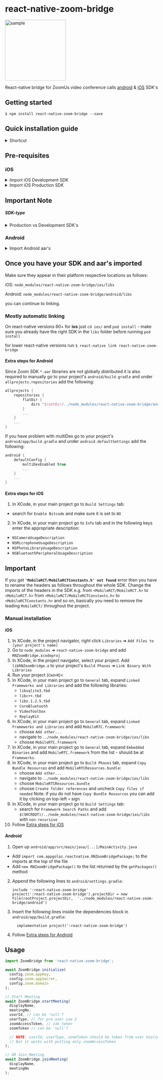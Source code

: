 
# react-native-zoom-bridge

<img width="200" alt="sample" src="images/Sample.png">

React-native bridge for ZoomUs video conference calls [android](https://github.com/zoom/zoom-sdk-android) & [iOS](https://github.com/zoom/zoom-sdk-ios) SDK's

## Getting started

`$ npm install react-native-zoom-bridge --save`

## Quick installation guide
<details><summary>Shortcut</summary>
Run

`npm i --save react-native-zoom-bridge` 

For iOS:

`chmod +x ./node_modules/react-native-zoom-bridge/bin/import_dev_sdk.sh`

`./node_modules/react-native-zoom-bridge/bin/import_dev_sdk.sh`

`cd ios`

`pod install`

Follow [Extra steps for iOS](#extra-steps-for-ios)

Afterwards you will have to rename the header imports removing the leading `MobileRTC/` from the imports.

For Android:

`chmod +x ./node_modules/react-native-zoom-bridge/bin/import_aars.sh`

`./node_modules/react-native-zoom-bridge/bin/import_aars.sh`

Follow [Extra steps for Android](#extra-steps-for-android)

For a more detailed guide read on.
</details>

## Pre-requisites

### iOS

<details><summary>Import iOS Development SDK</summary>

run in project root

`$ chmod +x ./node_modules/react-native-zoom-bridge/bin/import_dev_sdk.sh`

`$ ./node_modules/react-native-zoom-bridge/bin/import_dev_sdk.sh`

or download the development SDK manually from [here](https://github.com/zoom/zoom-sdk-ios/releases/download/v4.6.15084.0206/ios-mobilertc-all-4.6.15084.0206-n.zip) or from the latest releases page https://github.com/zoom/zoom-sdk-ios/releases and place all contents of *lib* folder in `node_modules/react-native-zoom-bridge/ios/libs`
</details>

<details><summary>Import iOS Production SDK</summary>

run in project root

`$ chmod +x ./node_modules/react-native-zoom-bridge/bin/import_prod_sdk.sh`

`$ ./node_modules/react-native-zoom-bridge/bin/import_prod_sdk.sh`

or download the production SDK manually from [here](https://marketplace.zoom.us/docs/sdk/native-sdks/iOS/getting-started/install-sdk#install-the-zoom-sdk) or from the latest releases page https://github.com/zoom/zoom-sdk-ios/releases and place all contents of *lib* folder in `node_modules/react-native-zoom-bridge/ios/libs`
</details>

## Important Note
##### SDK-type

<details><summary>Production vs Development SDK's</summary>
There is two SDK's provided by zoom for iOS, development & production sdk's - **you will get a build fail if you run production sdk on a simulator and a compilation error when archiving the app for release if using the development sdk!**

Check out this https://marketplace.zoom.us/docs/sdk/native-sdks/iOS/getting-started/integration#5-deployment and make sure you have the correct SDK for your build. 

You can download the development sdk from here https://github.com/zoom/zoom-sdk-ios/releases/download/v4.6.15084.0206/ios-mobilertc-all-4.6.15084.0206-n.zip on the latest releases page https://github.com/zoom/zoom-sdk-ios/releases. 

Check out the description on Zoom's github page https://github.com/zoom/zoom-sdk-ios.

The issue when releasing to app store with unsupported architecture is because the development SDK works for both simulator and real device. You can work around this issue by following this answer to add script in `Build Phases` that filters out unsupported architectures: https://stackoverflow.com/questions/30547283/submit-to-app-store-issues-unsupported-architecture-x86. You may want to modify the script to be more specific, i.e. replace `'*.framework'` with `'MobileRTC.framework'`
</details>

### Android

<details><summary>Import Android aar's</summary>

run in project root

`$ chmod +x ./node_modules/react-native-zoom-bridge/bin/import_aars.sh`

`$ ./node_modules/react-native-zoom-bridge/bin/import_aars.sh`

or download the aar's manually from [here](https://marketplace.zoom.us/docs/sdk/native-sdks/android/getting-started/install-sdk#1-download-the-zoom-sdk) and take out the aar files from `/mobilertc-android-studio/mobilertc` && `/mobilertc-android-studio/commonlib` and place both (commonlib.aar && mobilertc.aar) in `node_modules/react-native-zoom-bridge/ios/libs`
</details>

## Once you have your SDK and aar's imported

Make sure they appear in their platform respective locations as follows:

iOS: `node_modules/react-native-zoom-bridge/ios/libs`

Android: `node_modules/react-native-zoom-bridge/android/libs`

you can continue to linking.

### Mostly automatic linking

On react-native versions 60+ for **ios** just `cd ios/` and `pod install` - make sure you already have the right SDK in the `libs` folder before running `pod install`

for lower react-native versions run `$ react-native link react-native-zoom-bridge`

#### Extra steps for Android

Since Zoom SDK `*.aar` libraries are not globally distributed
it is also required to manually go to your project's `android/build.gradle` and under `allprojects.repositories` add the following:
```gradle
allprojects {
    repositories {
        flatDir {
            dirs "$rootDir/../node_modules/react-native-zoom-bridge/android/libs"
        }
        ...
    }
    ...
}
```

If you have problem with multiDex go to your project's `android/app/build.gradle` and under `android.defaultSettings` add the following:
```gradle
android {
    defaultConfig {
        multiDexEnabled true
        ...
    }
    ...
}
```

#### Extra steps for iOS

1. In XCode, in your main project go to `Build Settings` tab:
* search for `Enable Bitcode` and make sure it is set to `NO`

2. In XCode, in your main project go to `Info` tab and in the following keys enter the appropriate description:
* `NSCameraUsageDescription`
* `NSMicrophoneUsageDescription`
* `NSPhotoLibraryUsageDescription`
* `NSBluetoothPeripheralUsageDescription`
  
## Important

If you get **`'MobileRCT/MobileRCTConstants.h' not found`** error then you have to rename the headers as follows throughout the whole SDK.
Change the imports of the headers in the SDK e.g. from `<MobileRCT/MobileRCT.h>` to `<MobileRCT.h>` from `<MobileRCT/MobileRCTConstants.h>` to `<MobileRCTConstants.h>` and so on, basically you need to remove the leading `MobileRCT/` throughout the project.

### Manual installation

#### iOS

1. In XCode, in the project navigator, right click `Libraries` ➜ `Add Files to [your project's name]`
2. Go to `node_modules` ➜ `react-native-zoom-bridge` and add `RNZoomBridge.xcodeproj`
3. In XCode, in the project navigator, select your project. Add `libRNZoomBridge.a` to your project's `Build Phases` ➜ `Link Binary With Libraries`
4. Run your project (`Cmd+R`)<
5. In XCode, in your main project go to `General` tab, expand `Linked Frameworks and Libraries` and add the following libraries:
   * `libsqlite3.tbd`
   * `libc++.tbd`
   * `libz.1.2.5.tbd`
   * `CoreBluetooth`
   * `VideoToolbox`
   * `ReplayKit`
6. In XCode, in your main project go to `General` tab, expand `Linked Frameworks and Libraries` and add `MobileRTC.framework`:
   * choose `Add other...`
   * navigate to `../node_modules/react-native-zoom-bridge/ios/libs`
   * choose `MobileRTC.framework`
7. In XCode, in your main project go to `General` tab, expand `Embedded Binaries` and add `MobileRTC.framework` from the list - should be at `Frameworks`.
8. In XCode, in your main project go to `Build Phases` tab, expand `Copy Bundle Resources` and add `MobileRTCResources.bundle`:
   * choose `Add other...`
   * navigate to `../node_modules/react-native-zoom-bridge/ios/libs`
   * choose `MobileRTCResources.bundle`
   * choose `Create folder references` and uncheck `Copy files if needed`
Note: if you do not have `Copy Bundle Resources` you can add it by clicking on top-left `+` sign
9. In XCode, in your main project go to `Build Settings` tab:
   * search for `Framework Search Paths` and add `$(SRCROOT)/../node_modules/react-native-zoom-bridge/ios/libs` with `non-recursive`
10. Follow [Extra steps for iOS](#extra-steps-for-ios)

#### Android

1. Open up `android/app/src/main/java/[...]/MainActivity.java`
  - Add `import com.appgolaz.reactnative.RNZoomBridgePackage;` to the imports at the top of the file
  - Add `new RNZoomBridgePackage()` to the list returned by the `getPackages()` method
2. Append the following lines to `android/settings.gradle`:
  	```
  	include ':react-native-zoom-bridge'
  	project(':react-native-zoom-bridge').projectDir = new File(rootProject.projectDir, 	'../node_modules/react-native-zoom-bridge/android')
  	```
3. Insert the following lines inside the dependencies block in `android/app/build.gradle`:
  	```
      implementation project(':react-native-zoom-bridge')
  	```
4. Follow [Extra steps for Android](#extra-steps-for-android)

## Usage

```javascript
import ZoomBridge from 'react-native-zoom-bridge';

await ZoomBridge.initialize(
  config.zoom.appKey,
  config.zoom.appSecret,
  config.zoom.domain
);

// Start Meeting
await ZoomBridge.startMeeting(
  displayName,
  meetingNo,
  userId, // can be 'null'?
  userType, // for pro user use 2
  zoomAccessToken, // zak token
  zoomToken // can be 'null'?

  // NOTE: userId, userType, zoomToken should be taken from user hosting this meeting (not sure why it is required)
  // But it works with putting only zoomAccessToken
);

// OR Join Meeting
await ZoomBridge.joinMeeting(
  displayName,
  meetingNo
);
```